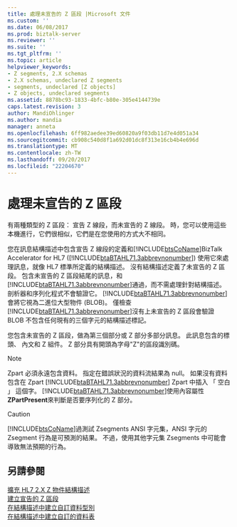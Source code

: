 ```yaml
---
title: 處理未宣告的 Z 區段 |Microsoft 文件
ms.custom: ''
ms.date: 06/08/2017
ms.prod: biztalk-server
ms.reviewer: ''
ms.suite: ''
ms.tgt_pltfrm: ''
ms.topic: article
helpviewer_keywords:
- Z segments, 2.X schemas
- 2.X schemas, undeclared Z segments
- segments, undeclared [Z objects]
- Z objects, undeclared segments
ms.assetid: 8878bc93-1833-4bfc-b80e-305e4144739e
caps.latest.revision: 3
author: MandiOhlinger
ms.author: mandia
manager: anneta
ms.openlocfilehash: 6ff982aedee39ed60820a9f03db11d7e4d051a34
ms.sourcegitcommit: cb908c540d8f1a692d01dc8f313e16cb4b4e696d
ms.translationtype: MT
ms.contentlocale: zh-TW
ms.lasthandoff: 09/20/2017
ms.locfileid: "22204670"
---
```

# <a name="handling-undeclared-z-segments"></a>處理未宣告的 Z 區段
有兩種類型的 Z 區段： 宣告 Z 線段，而未宣告的 Z 線段。 時，您可以使用這些本機進行，它們很相似，它們是在您使用的方式大不相同。  
  
 您在訊息結構描述中包含宣告 Z 線段的定義和[!INCLUDE[btsCoName](../../includes/btsconame-md.md)]BizTalk Accelerator for HL7 ([!INCLUDE[btaBTAHL71.3abbrevnonumber](../../includes/btabtahl71-3abbrevnonumber-md.md)]) 使用它來處理訊息，就像 HL7 標準所定義的結構描述。 沒有結構描述定義了未宣告的 Z 區段。 包含未宣告的 Z 區段結尾的訊息，和[!INCLUDE[btaBTAHL71.3abbrevnonumber](../../includes/btabtahl71-3abbrevnonumber-md.md)]通過，而不需處理針對結構描述。 剖析器和序列化程式不會驗證它。 [!INCLUDE[btaBTAHL71.3abbrevnonumber](../../includes/btabtahl71-3abbrevnonumber-md.md)]會將它視為二進位大型物件 (BLOB)。 僅檢查[!INCLUDE[btaBTAHL71.3abbrevnonumber](../../includes/btabtahl71-3abbrevnonumber-md.md)]沒有上未宣告的 Z 區段會驗證 BLOB 不包含任何現有的三個字元的結構描述標記。  
  
 您包含未宣告的 Z 區段，做為第三個部分或 Z 部分多部分訊息。 此訊息包含的標頭、 內文和 Z 組件。 Z 部分具有開頭為字母"Z"的區段識別碼。  
  
> [!NOTE]
>  Zpart 必須永遠包含資料。 指定在錯誤狀況的資料流結果為 null。 如果沒有資料包含在 Zpart [!INCLUDE[btaBTAHL71.3abbrevnonumber](../../includes/btabtahl71-3abbrevnonumber-md.md)] Zpart 中插入 「 空白 」 這個字。 [!INCLUDE[btaBTAHL71.3abbrevnonumber](../../includes/btabtahl71-3abbrevnonumber-md.md)]使用內容屬性**ZPartPresent**來判斷是否要序列化的 Z 部分。  
  
> [!CAUTION]
>  [!INCLUDE[btsCoName](../../includes/btsconame-md.md)]過測試 Zsegments ANSI 字元集，ANSI 字元的 Zsegment 行為是可預測的結果。 不過，使用其他字元集 Zsegments 中可能會導致無法預期的行為。  
  
## <a name="see-also"></a>另請參閱  
 [擴充 HL7 2.X Z 物件結構描述](../../adapters-and-accelerators/accelerator-hl7/extending-hl7-2-x-schemas-with-z-objects.md)   
 [建立宣告的 Z 區段](../../adapters-and-accelerators/accelerator-hl7/creating-declared-z-segments.md)   
 [在結構描述中建立自訂資料型別](../../adapters-and-accelerators/accelerator-hl7/creating-custom-data-types-in-schemas.md)   
 [在結構描述中建立自訂的資料表](../../adapters-and-accelerators/accelerator-hl7/creating-custom-tables-in-schemas.md)